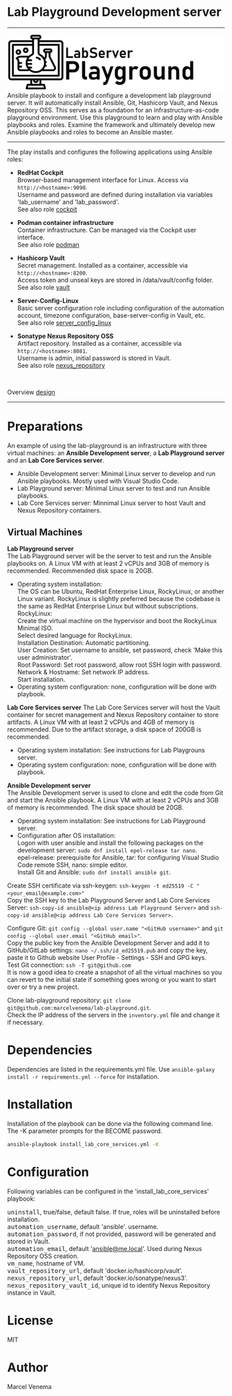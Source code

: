# Lab Playground Development server

***

<img src="media/banner_lab.png" align="left"/>
Ansible playbook to install and configure a development lab playground server. It will automatically install Ansible, Git, Hashicorp Vault, and Nexus Repository OSS. This serves as a foundation for an infrastructure-as-code playground environment.
Use this playground to learn and play with Ansible playbooks and roles. Examine the framework and ultimately develop new Ansible playbooks and roles to become an Ansible master.

***

The play installs and configures the following applications using Ansible roles:

- **RedHat Cockpit**<br/>
  Browser-based management interface for Linux. Access via `http://<hostname>:9090`.<br/>
  Username and password are defined during installation via variables 'lab_username' and 'lab_password'.<br/>
  See also role [cockpit](roles/cockpit/README.md)<br/>

- **Podman container infrastructure**<br/>
  Container infrastructure. Can be managed via the Cockpit user interface.<br/>
  See also role [podman](roles/podman/README.md)<br/>

- **Hashicorp Vault**<br/>
  Secret management. Installed as a container, accessible via `http://<hostname>:8200`.<br/>
  Access token and unseal keys are stored in /data/vault/config folder.<br/>
  See also role [vault](roles/vault/README.md)<br/>

- **Server-Config-Linux**<br/>
  Basic server configuration role including configuration of the automation account, timezone configuration, base-server-config in Vault, etc.<br/>
  See also role [server_config_linux](roles/server_config_linux/README.md)<br/>

- **Sonatype Nexus Repository OSS**<br/>
  Artifact repository. Installed as a container, accessible via `http://<hostname>:8081`.<br/>
  Username is admin, initial password is stored in Vault.<br/>
  See also role [nexus_repository](roles/nexus_repository/README.md)<br/>
<br/>

Overview [design](docs/DESIGN.md)<br/>

***

# Preparations
An example of using the lab-playground is an infrastructure with three virtual machines: an **Ansible Development server**, a **Lab Playground server** and an **Lab Core Services server**.<br/>
- Ansible Development server: Minimal Linux server to develop and run Ansible playbooks. Mostly used with Visual Studio Code. <br/>
- Lab Playground server: Minimal Linux server to test and run Ansible playbooks.<br/>
- Lab Core Services server: Minnimal Linux server to host Vault and Nexus Repository containers.<br/>


## Virtual Machines

**Lab Playground server**<br/>
The Lab Playground server will be the server to test and run the Ansible playbooks on. A Linux VM with at least 2 vCPUs and 3GB of memory is recommended. Recommended disk space is 20GB.<br/>
- Operating system installation:<br/> The OS can be Ubuntu, RedHat Enterprise Linux, RockyLinux, or another Linux variant. RockyLinux is slightly preferred because the codebase is the same as RedHat Enterprise Linux but without subscriptions.<br>
RockyLinux:<br/>
Create the virtual machine on the hypervisor and boot the RockyLinux Minimal ISO.<br/>
Select desired language for RockyLinux.<br/>
Installation Destination: Automatic partitioning.<br/>
User Creation: Set username to ansible, set password, check 'Make this user administrator'.<br/>
Root Password: Set root password, allow root SSH login with password.<br/>
Network & Hostname: Set network IP address.<br/>
Start installation.<br/>
- Operating system configuration: none, configuration will be done with playbook.<br/>


**Lab Core Services server**
The Lab Core Services server will host the Vault container for secret management and Nexus Repository container to store artifacts. A Linux VM with at least 2 vCPUs and 4GB of memory is recommended. Due to the artifact storage, a disk space of 200GB is recommended.<br/>
- Operating system installation: See instructions for Lab Playgrouns server.<br/>
- Operating system configuration: none, configuration will be done with playbook.<br/>


**Ansible Development server**<br/>
The Ansible Development server is used to clone and edit the code from Git and start the Ansible playbook. A Linux VM with at least 2 vCPUs and 3GB of memory is recommended. The disk space should be 20GB.<br/>
- Operating system installation: See instructions for Lab Playground server.<br/>
- Configuration after OS installation:<br/>
Logon with user ansible and install the following packages on the development server: `sudo dnf install epel-release tar nano`.<br/>
epel-release: prerequisite for Ansible, tar: for configuring Visual Studio Code remote SSH, nano: simple editor.<br/>
Install Git and Ansible: `sudo dnf install ansible git`.<br/>

Create SSH certificate via ssh-keygen: `ssh-keygen -t ed25519 -C "<your_email@example.com>"`<br/>
Copy the SSH key to the Lab Playground Server and Lab Core Services Server: `ssh-copy-id ansible@<ip address Lab Playground Server>` and `ssh-copy-id ansible@<ip address Lab Core Services Server>`.<br/> 

Configure Git: `git config --global user.name "<GitHub username>"` and `git config --global user.email "<GitHub email>"`.<br/>
Copy the public key from the Ansible Development Server and add it to GitHub/GitLab settings: `nano ~/.ssh/id_ed25519.pub` and copy the key, paste it to Github website User Profile - Settings - SSH and GPG keys. <br/>
Test Git connection: `ssh -T git@github.com`<br/>
It is now a good idea to create a snapshot of all the virtual machines so you can revert to the initial state if something goes wrong or you want to start over or try a new project.<br/>  

Clone lab-playground repository: `git clone git@github.com:marcelvenema/lab-playground.git`.<br/>
Check the IP address of the servers in the `inventory.yml` file and change it if necessary.<br/>


# Dependencies
Dependencies are listed in the requirements.yml file. Use `ansible-galaxy install -r requirements.yml --force` for installation.<br/>


# Installation
Installation of the playbook can be done via the following command line. The -K parameter prompts for the BECOME password.<br/>
```bash
ansible-playbook install_lab_core_services.yml -K
```


# Configuration
Following variables can be configured in the 'install_lab_core_services' playbook:<br/>

<kbd>uninstall</kbd>, true/false, default false. If true, roles will be uninstalled before installation.<br/>
<kbd>automation_username</kbd>, default 'ansible'. username.<br/> 
<kbd>automation_password</kbd>, if not provided, password will be generated and stored in Vault.<br/>
<kbd>automation_email</kbd>, default 'ansible@me.local'. Used during Nexus Repository OSS creation.<br/>
<kbd>vm_name</kbd>, hostname of VM.<br/>
<kbd>vault_repository_url</kbd>, default 'docker.io/hashicorp/vault'. 
<kbd>nexus_repository_url</kbd>, default 'docker.io/sonatype/nexus3'.
<kbd>nexus_repository_vault_id</kbd>, unique id to identify Nexus Repository instance in Vault.<br/>



# License
MIT<br/>


# Author
Marcel Venema<br/>
